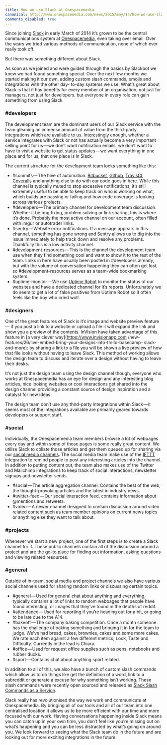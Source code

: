 ```yaml
---
title: How we use Slack at Onespacemedia
canonical: http://www.onespacemedia.com/news/2015/may/14/how-we-use-slack-onespacemedia/
comments_disabled: true
---
```


Since joining [Slack](https://slack.com/r/025q26m3-025rtx8g)
in early March of 2014 it’s grown to be the central communications system at
[Onespacemedia](http%3A%2F%2Fwww.onespacemedia.com%2F), even taking
over email. Over the years we tried various methods of communication, none of
which ever really took off.

But there was something different about Slack.

As soon as we joined and were guided through the basics by Slackbot we knew we
had found something special. Over the next few months we started making it our
own, adding custom slash commands, emojis and integrations with the other day-
to-day systems we use. What’s great about Slack is that it has benefits for
every member of an organisation, not just for managers, not just for
developers, but everyone in every role can gain something from using Slack.

### #developers

The development team are the dominant users of our Slack service with the team
gleaning an immense amount of value from the third-party integrations which
are available to us. Interestingly enough, whether a service integrates with
Slack or not has actually become a very important selling point for us — we
don’t want notification emails, we don’t want to have to visit a website to
get status updates — we want everything in one place and for us, that one
place is in Slack.

The current structure for the development team looks something like this:

  * \#commits — The hive of automation. [Bitbucket](https://bitbucket.org/onespacemedia/), [Github](https%3A%2F/github.com/onespacemedia/), [TravisCI](https://travis-ci.org/onespacemedia/), [Coveralls](https://coveralls.io/r/onespacemedia/) and anything else to do with our code goes in here. While this channel is typically muted to stop excessive notifications, it’s still extremely useful to be able to keep track on who is working on what, which builds are passing or failing and how code coverage is looking across various projects.
  * \#developers — The primary channel for development team discussion. Whether it be bug fixing, problem solving or link sharing, this is where it’s done. Probably the most active channel on our account, often filled with imgur or autotrader links.
  * \#sentry — Website error notifications. If a message appears in this channel, something has gone wrong and [Sentry](https://getsentry.com/welcome/) allows us to dig into the issue immediately to help track down and resolve any problems. Thankfully this is a low activity channel.
  * \#development-resources — This is the channel the development team use when they find something cool and want to show it to the rest of the team. Links in here have usually been posted in #developers already, but with the volume of conversation happening they can often get lost, so #development-resources serves as a team-wide bookmarking system.
  * \#uptime-monitor — We use [Uptime Robot](https://uptimerobot.com/) to monitor the status of our websites and have a dedicated channel for it’s reports. Unfortunately we do seem to get a lot of false positives from Uptime Robot so it often feels like the boy who cried wolf.

### #designers

One of the great features of Slack is it’s image and website preview feature —
if you post a link to a website or upload a file it will expand the link and
show you a preview of the contents. InVision have taken advantage of this
feature in [a very clever way](https://www.invisionapp.com
/new-features/26/live-embed-bring-your-designs-into-trello-basecamp-
slack-and-more): by sharing a link to a file you will be shown a live preview
of how that file looks without having to leave Slack. This method of working
allows the design team to discuss and iterate over a design without having to
leave their desks.

It’s not just the design team using the design channel though, everyone who
works at Onespacemedia has an eye for design and any interesting blog
articles, nice looking websites or cool interactions get shared into the
design channel providing a constant source of design inspiration and a
catalyst for new ideas.

The design team don’t use any third-party integrations within Slack — it seems
most of the integrations available are primarily geared towards developers or
support staff.

### #social

Individually, the Onespacemedia team members browse a lot of webpages every
day and within some of those pages is some really great content. We utilise
Slack to collate those articles and get them queued up for sharing via our
[social media channels](https://twitter.com%2Fonespacemedia).
The social media team make use of the
[IFTTT](https://ifttt.com/) integration to remind people to
post any interesting articles into the channel. In addition to putting content
out, the team also makes use of the Twitter and Mailchimp integrations to keep
track of social interactions, newsletter signups and newsletter sends.

  * \#social — The article aggregation channel. Contains the best of the web, the thought-provoking articles and the latest in industry news.
  * \#twitter-feed — Our social interaction feed, contains information about @mentions and retweets.
  * \#video — A newer channel designed to contain discussion around video related content such as team member opinions on current news topics or anything else they want to talk about.

### #projects

Whenever we start a new project, one of the first steps is to create a Slack
channel for it. These public channels contain all of the discussion around a
project and are the go-to place for finding out information, asking questions
and viewing related resources.

### #general

Outside of in-team, social media and project channels we also have various
social channels used for sharing random links or discussing certain topics.

  * \#general — Used for general chat about anything and everything, typically contains a lot of links to random webpages that people have found interesting, or images that they’ve found in the depths of reddit.
  * \#attendance — Used for reporting if you’re heading out for a bit, or going to be late due to the A14.
  * \#bakeoff — The company baking competition. Once a month someone has the challenge of baking something and bringing it in for the team to judge. We’ve had bread, cakes, brownies, cakes and some more cakes. We rate each item against a few different metrics; Look, Taste and Difficulty. Currently in the lead is Chiara.
  * \#office — Used for request office supplies such as pens, notebooks and rubber ducks.
  * \#sport — Contains chat about anything sport related.

In addition to all of this, we also have a bunch of custom slash commands
which allow us to do things like get the definition of a word, link to a
subreddit or generate a excuse for why something isn’t working. These slash
commands were recently open sourced and released as [Slack Slash Commands as a
Service](https%3A%2F%2Fsscaas.eu%2F).

Slack really has revolutionised the way we work and communicate at
Onespacemedia. By bringing all of our tools and all of our team into one
centralised location it allows us to be more efficient with our time and more
focused with our work. Having conversations happening inside Slack means you
can catch up in your own time, you don’t feel like you’re missing out on
what’s happening and you can be less distracted by what’s going on around you.
We look forward to seeing what the Slack team do in the future and are looking
out for more exciting integrations in the future.
